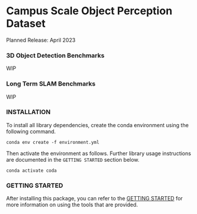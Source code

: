 # Campus Scale Object Perception Dataset

Planned Release: April 2023


### 3D Object Detection Benchmarks

WIP

### Long Term SLAM Benchmarks

WIP

### INSTALLATION

To install all library dependencies, create the conda environment using the following command. 

```conda env create -f environment.yml```

Then activate the environment as follows. Further library usage instructions are documented in the `GETTING STARTED` section below.

```conda activate coda```

### GETTING STARTED

After installing this package, you can refer to the [GETTING STARTED](./docs/GETTING_STARTED.md) for more information on using the tools that are provided.

